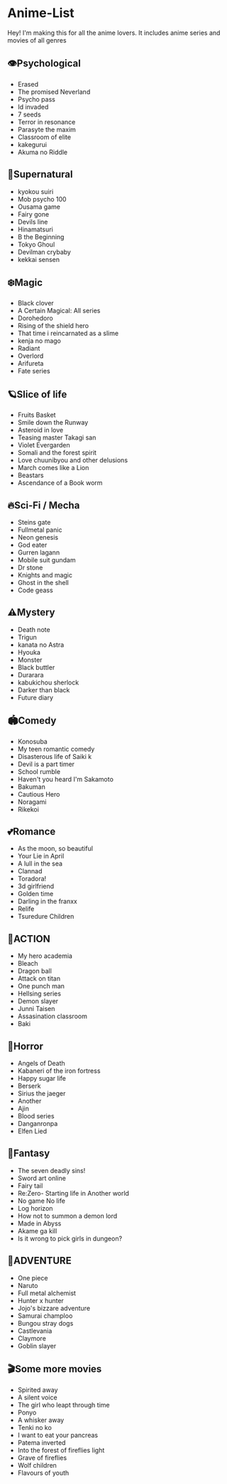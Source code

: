 # Anime-List

Hey! I'm making this for all the anime lovers. It includes anime series and movies of all genres


## 👁Psychological

- Erased
- The promised Neverland
- Psycho pass 
- Id invaded
- 7 seeds
- Terror in resonance
- Parasyte the maxim
- Classroom of elite 
- kakegurui
- Akuma no Riddle

## 🔅Supernatural

- kyokou suiri
- Mob psycho 100
- Ousama game
- Fairy gone
- Devils line
- Hinamatsuri
- B the Beginning 
- Tokyo Ghoul 
- Devilman crybaby
- kekkai sensen

## ❄️Magic

- Black clover 
- A Certain Magical: All series
- Dorohedoro
- Rising of the shield hero
- That time i reincarnated as a slime 
- kenja no mago
- Radiant
- Overlord
- Arifureta
- Fate series

## 🪐Slice of life

- Fruits Basket
- Smile down the Runway
- Asteroid in love
- Teasing master Takagi san
- Violet Evergarden
- Somali and the forest spirit
- Love chuunibyou and other delusions
- March comes like a Lion
- Beastars
- Ascendance of a Book worm

## 🔥Sci-Fi / Mecha

- Steins gate
- Fullmetal panic
- Neon genesis
- God eater
- Gurren lagann
- Mobile suit gundam
- Dr stone
- Knights and magic
- Ghost in the shell
- Code geass

## ⚠️Mystery

- Death note
- Trigun
- kanata no Astra
- Hyouka 
- Monster
- Black buttler
- Durarara
- kabukichou sherlock
- Darker than black
- Future diary

## 🏟Comedy

- Konosuba
- My teen romantic comedy
- Disasterous life of Saiki k
- Devil is a part timer
- School rumble
- Haven't you heard I'm Sakamoto
- Bakuman
- Cautious Hero
- Noragami
- Rikekoi

## 💕Romance

- As the moon, so beautiful
- Your Lie in April
- A lull in the sea
- Clannad
- Toradora!
- 3d girlfriend
- Golden time
- Darling in the franxx
- Relife
- Tsuredure Children

## 🔫ACTION

- My hero academia
- Bleach
- Dragon ball
- Attack on titan
- One punch man
- Hellsing series
- Demon slayer
- Junni Taisen
- Assasination classroom
- Baki

## 🧟Horror

- Angels of Death
- Kabaneri of the iron fortress
- Happy sugar life
- Berserk
- Sirius the jaeger
- Another
- Ajin
- Blood series
- Danganronpa
- Elfen Lied

## 💫Fantasy

- The seven deadly sins!
- Sword art online 
- Fairy tail
- Re:Zero- Starting life in Another world
- No game No life
- Log horizon
- How not to summon a demon lord 
- Made in Abyss
- Akame ga kill
- Is it wrong to pick girls in dungeon?

## 🥳ADVENTURE

- One piece
- Naruto
- Full metal alchemist
- Hunter x hunter
- Jojo's bizzare adventure
- Samurai champloo
- Bungou stray dogs
- Castlevania
- Claymore
- Goblin slayer

## 🎬Some more movies 

- Spirited away
- A silent voice
- The girl who leapt through time
- Ponyo
- A whisker away
- Tenki no ko
- I want to eat your pancreas
- Patema inverted
- Into the forest of fireflies light
- Grave of fireflies
- Wolf children
- Flavours of youth 
